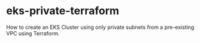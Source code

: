 # eks-private-terraform
How to create an EKS Cluster using only private subnets from a pre-existing VPC using Terraform.
